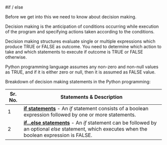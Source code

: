#if / else

Before we get into this we need to know about decision making.

Decision making is the anticipation of conditions occurring while execution of the program and specifying actions taken according to the conditions.

Decision making structures evaluate single or multiple expressions which produce TRUE or FALSE as outcome. You need to determine which action to take and which statements to execute if outcome is TRUE or FALSE otherwise.

Python programming language assumes any non-zero and non-null values as TRUE, and if it is either zero or null, then it is assumed as FALSE value.

Breakdown of decision making statements in the Python programming:

| **Sr. No.** | **Statements &amp; Description**                                                                                                                                                                               |
| ----------- | -------------------------------------------------------------------------------------------------------------------------------------------------------------------------------------------------------------- |
| 1           | [**if statements**](https://www.tutorialspoint.com/python/python_if_statement.htm) - An _if_ statement consists of a boolean expression followed by one or more statements.                                    |
| 2           | [**if...else statements**](https://www.tutorialspoint.com/python/python_if_else.htm) - An _if_ statement can be followed by an optional _else_ statement, which executes when the boolean expression is FALSE. |
